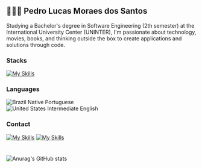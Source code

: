 ## 👨🏻‍💻 Pedro Lucas Moraes dos Santos

Studying a Bachelor's degree in Software Engineering (2th semester) at the International University Center (UNINTER), I'm passionate about technology, movies, books, and thinking outside the box to create applications and solutions through code.

### Stacks
[![My Skills](https://skillicons.dev/icons?i=js,html,css,ts,git,react)](https://skillicons.dev)

### Languages
![Brazil](https://raw.githubusercontent.com/stevenrskelton/flag-icon/master/png/16/country-4x3/br.png) Native Portuguese    
![United States](https://raw.githubusercontent.com/stevenrskelton/flag-icon/master/png/16/country-4x3/us.png) Intermediate English

### Contact
[![My Skills](https://skillicons.dev/icons?i=linkedin)](https://www.linkedin.com/in/pedr-lss/)
[![My Skills](https://skillicons.dev/icons?i=gmail)](pedzdev01@gmail.com)

#
![Anurag's GitHub stats](https://github-readme-stats.vercel.app/api?username=pedzmrx&show_icons=true&theme=tokyonight)
